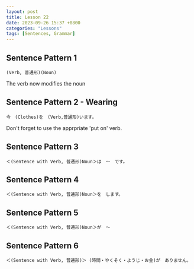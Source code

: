 ```yaml
---
layout: post
title: Lesson 22
date: 2023-09-26 15:37 +0800
categories: "Lessons"
tags: [Sentences, Grammar]
---
```


## Sentence Pattern 1
```
(Verb, 普通形)(Noun)
```
The verb now modifies the noun

## Sentence Pattern 2 - Wearing
```
今　(Clothes)を　(Verb,普通形)います。
```
Don't forget to use the apprpriate 'put on' verb.

## Sentence Pattern 3
```
＜(Sentence with Verb, 普通形)Noun＞は　～　です。
```

## Sentence Pattern 4
```
＜(Sentence with Verb, 普通形)Noun＞を　します。
```

## Sentence Pattern 5
```
＜(Sentence with Verb, 普通形)Noun＞が　～
```

## Sentence Pattern 6
```
＜(Sentence with Verb, 普通形)＞ (時間・やくそく・ようじ・お金)が　ありません。
```
